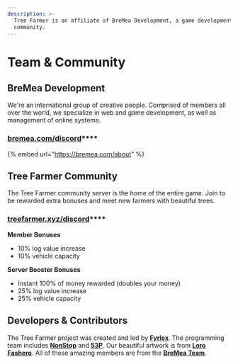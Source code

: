 ```yaml
---
description: >-
  Tree Farmer is an affiliate of BreMea Development, a game development
  community.
---
```


# Team & Community

## BreMea Development

We're an international group of creative people. Comprised of members all over the world, we specialize in web and game development, as well as management of online systems.

### [**bremea.com/discord**](https://bremea.com/discord)\*\*\*\*

{% embed url="https://bremea.com/about" %}

## Tree Farmer Community

The Tree Farmer community server is the home of the entire game. Join to be rewarded extra bonuses and meet new farmers with beautiful trees.

### [**treefarmer.xyz/discord**](https://treefarmer.xyz/discord)\*\*\*\*

**Member Bonuses**

* 10% log value increase
* 10% vehicle capacity

**Server Booster Bonuses**

* Instant 100% of money rewarded \(doubles your money\)
* 25% log value increase
* 25% vehicle capacity

## Developers & Contributors

The Tree Farmer project was created and led by [**Fyrlex**](https://discord.com/users/292821168833036288). The programming team includes [**NonStop**](https://discord.com/users/480721662149656576) and [**53P**](https://discord.com/users/519674801049042945). Our beautiful artwork is from [**Loro Fashero**](https://discord.com/users/330192521953280000). All of these amazing members are from the [**BreMea Team**](https://bremea.com/).

